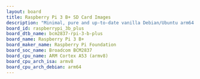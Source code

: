 ```yaml
---
layout: board
title: Raspberry Pi 3 B+ SD Card Images
description: "Minimal, pure and up-to-date vanilla Debian/Ubuntu arm64 SD card images for Raspberry Pi 3 B+ by Raspberry Pi Foundation, SoC: Broadcom BCM2837, CPU ISA: armv8"
board_id: raspberrypi_3b_plus
board_dtb_name: bcm2837-rpi-3-b-plus
board_name: Raspberry Pi 3 B+
board_maker_name: Raspberry Pi Foundation
board_soc_name: Broadcom BCM2837
board_cpu_name: ARM Cortex A53 (armv8)
board_cpu_arch_isa: armv8
board_cpu_arch_debian: arm64
---
```

